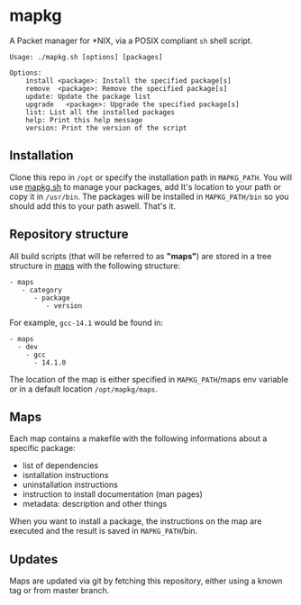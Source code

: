 # mapkg

A Packet manager for *NIX, via a POSIX compliant `sh` shell script.

```
Usage: ./mapkg.sh [options] [packages]

Options:
    install <package>: Install the specified package[s]
    remove  <package>: Remove the specified package[s]
    update: Update the package list
    upgrade   <package>: Upgrade the specified package[s]
    list: List all the installed packages
    help: Print this help message
    version: Print the version of the script
```

## Installation

Clone this repo in `/opt` or specify the installation path in `MAPKG_PATH`.
You will use [mapkg.sh](./mapkg.sh) to manage your packages, 
add It's location to your path or copy it in `/usr/bin`. 
The packages will be installed in `MAPKG_PATH/bin` so you should add this
to your path aswell. That's it.

## Repository structure

All build scripts (that will be referred to as **"maps"**) are stored in a
tree structure in [maps](./maps)
with the following structure:

```
- maps
   - category
      - package
         - version
```

For example, `gcc-14.1` would be found in:
```
- maps
  - dev
    - gcc
      - 14.1.0
```

The location of the map is either specified in `MAPKG_PATH`/maps env
variable or in a default location `/opt/mapkg/maps`.

## Maps

Each map contains a makefile with the following informations 
about a specific package:

- list of dependencies
- isntallation instructions
- uninstallation instructions
- instruction to install documentation (man pages)
- metadata: description and other things

When you want to install a package, the instructions on the
map are executed and the result is saved in `MAPKG_PATH`/bin.

## Updates

Maps are updated via git by fetching this repository, either
using a known tag or from master branch.
